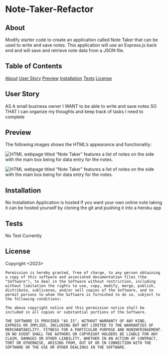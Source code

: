 # Note-Taker-Refactor

## About
Modify starter code to create an application called Note Taker that can be used to write and save notes. This application will use an Express.js back end and will save and retrieve note data from a JSON file.

## Table of Contents
  
  [About](#about)
  [User Story](#user-story)
  [Preview](#preview)
  [Installation](#installation)
  [Tests](#tests)
  [License](#license)

## User Story

AS A small business owner
I WANT to be able to write and save notes
SO THAT I can organize my thoughts and keep track of tasks I need to complete

## Preview

The following images shows the HTML’s appearance and functionality:

![HTML webpage titled “Note Taker” features a list of notes on the side with the main box being for data entry for the notes.](./Assets/11-object-oriented-programming-homework-demo.png)

![HTML webpage titled “Note Taker” features a list of notes on the side with the main box being for data entry for the notes.](./Assets/11-object-oriented-programming-homework-demo.png)     
  
## Installation
  No Installation Application is hosted
  If you want your own online note taking it can be hosted yourself by cloning the git and pushing it into a heroku app

## Tests
  No Test Currently

## License
  Copyright <2023> <COPYRIGHT ChrisEliGirard>

    Permission is hereby granted, free of charge, to any person obtaining a copy of this software and associated documentation files (the "Software"), to deal in the Software without restriction, including without limitation the rights to use, copy, modify, merge, publish, distribute, sublicense, and/or sell copies of the Software, and to permit persons to whom the Software is furnished to do so, subject to the following conditions:

    The above copyright notice and this permission notice shall be included in all copies or substantial portions of the Software.

    THE SOFTWARE IS PROVIDED "AS IS", WITHOUT WARRANTY OF ANY KIND, EXPRESS OR IMPLIED, INCLUDING BUT NOT LIMITED TO THE WARRANTIES OF MERCHANTABILITY, FITNESS FOR A PARTICULAR PURPOSE AND NONINFRINGEMENT. IN NO EVENT SHALL THE AUTHORS OR COPYRIGHT HOLDERS BE LIABLE FOR ANY CLAIM, DAMAGES OR OTHER LIABILITY, WHETHER IN AN ACTION OF CONTRACT, TORT OR OTHERWISE, ARISING FROM, OUT OF OR IN CONNECTION WITH THE SOFTWARE OR THE USE OR OTHER DEALINGS IN THE SOFTWARE.